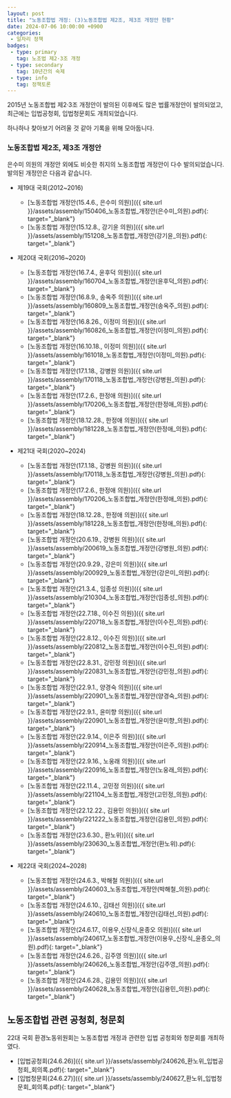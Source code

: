 ```yaml
---
layout: post
title: "노동조합법 개정: (3)노동조합법 제2조, 제3조 개정안 현황"
date: 2024-07-06 10:00:00 +0900
categories: 
 - 일자리 정책
badges:
 - type: primary
   tag: 노조법 제2·3조 개정
 - type: secondary
   tag: 10년간의 숙제
 - type: info
   tag: 정책토론
---
```


2015년 노동조합법 제2·3조 개정안이 발의된 이후에도 많은 법률개정안이 발의되었고, 최근에는 입법공청회, 입법청문회도 개최되었습니다.

하나하나 찾아보기 어려울 것 같아 기록을 위해 모아둡니다.

<!--more-->

### **노동조합법 제2조, 제3조 개정안**

은수미 의원의 개정안 외에도 비슷한 취지의 노동조합법 개정안이 다수 발의되었습니다.
발의된 개정안은 다음과 같습니다.

- 제19대 국회(2012~2016)
  - [노동조합법 개정안(15.4.6., 은수미 의원)]({{ site.url }}/assets/assembly/150406_노동조합법_개정안(은수미_의원).pdf){: target="_blank"}
  - [노동조합법 개정안(15.12.8., 강기윤 의원)]({{ site.url }}/assets/assembly/151208_노동조합법_개정안(강기윤_의원).pdf){: target="_blank"}

- 제20대 국회(2016~2020)
  - [노동조합법 개정안(16.7.4., 윤후덕 의원)]({{ site.url }}/assets/assembly/160704_노동조합법_개정안(윤후덕_의원).pdf){: target="_blank"}
  - [노동조합법 개정안(16.8.9., 송옥주 의원)]({{ site.url }}/assets/assembly/160809_노동조합법_개정안(송옥주_의원).pdf){: target="_blank"}
  - [노동조합법 개정안(16.8.26., 이정미 의원)]({{ site.url }}/assets/assembly/160826_노동조합법_개정안(이정미_의원).pdf){: target="_blank"}
  - [노동조합법 개정안(16.10.18., 이정미 의원)]({{ site.url }}/assets/assembly/161018_노동조합법_개정안(이정미_의원).pdf){: target="_blank"}
  - [노동조합법 개정안(17.1.18., 강병원 의원)]({{ site.url }}/assets/assembly/170118_노동조합법_개정안(강병원_의원).pdf){: target="_blank"}
  - [노동조합법 개정안(17.2.6., 한정애 의원)]({{ site.url }}/assets/assembly/170206_노동조합법_개정안(한정애_의원).pdf){: target="_blank"}
  - [노동조합법 개정안(18.12.28., 한정애 의원)]({{ site.url }}/assets/assembly/181228_노동조합법_개정안(한정애_의원).pdf){: target="_blank"}

- 제21대 국회(2020~2024)
  - [노동조합법 개정안(17.1.18., 강병원 의원)]({{ site.url }}/assets/assembly/170118_노동조합법_개정안(강병원_의원).pdf){: target="_blank"}
  - [노동조합법 개정안(17.2.6., 한정애 의원)]({{ site.url }}/assets/assembly/170206_노동조합법_개정안(한정애_의원).pdf){: target="_blank"}
  - [노동조합법 개정안(18.12.28., 한정애 의원)]({{ site.url }}/assets/assembly/181228_노동조합법_개정안(한정애_의원).pdf){: target="_blank"}
  - [노동조합법 개정안(20.6.19., 강병원 의원)]({{ site.url }}/assets/assembly/200619_노동조합법_개정안(강병원_의원).pdf){: target="_blank"}
  - [노동조합법 개정안(20.9.29., 강은미 의원)]({{ site.url }}/assets/assembly/200929_노동조합법_개정안(강은미_의원).pdf){: target="_blank"}
  - [노동조합법 개정안(21.3.4., 임종성 의원)]({{ site.url }}/assets/assembly/210304_노동조합법_개정안(임종성_의원).pdf){: target="_blank"}
  - [노동조합법 개정안(22.7.18., 이수진 의원)]({{ site.url }}/assets/assembly/220718_노동조합법_개정안(이수진_의원).pdf){: target="_blank"}
  - [노동조합법 개정안(22.8.12., 이수진 의원)]({{ site.url }}/assets/assembly/220812_노동조합법_개정안(이수진_의원).pdf){: target="_blank"}
  - [노동조합법 개정안(22.8.31., 강민정 의원)]({{ site.url }}/assets/assembly/220831_노동조합법_개정안(강민정_의원).pdf){: target="_blank"}
  - [노동조합법 개정안(22.9.1., 양경숙 의원)]({{ site.url }}/assets/assembly/220901_노동조합법_개정안(양경숙_의원).pdf){: target="_blank"}
  - [노동조합법 개정안(22.9.1., 윤미향 의원)]({{ site.url }}/assets/assembly/220901_노동조합법_개정안(윤미향_의원).pdf){: target="_blank"}
  - [노동조합법 개정안(22.9.14., 이은주 의원)]({{ site.url }}/assets/assembly/220914_노동조합법_개정안(이은주_의원).pdf){: target="_blank"}
  - [노동조합법 개정안(22.9.16., 노웅래 의원)]({{ site.url }}/assets/assembly/220916_노동조합법_개정안(노웅래_의원).pdf){: target="_blank"}
  - [노동조합법 개정안(22.11.4., 고민정 의원)]({{ site.url }}/assets/assembly/221104_노동조합법_개정안(고민정_의원).pdf){: target="_blank"}
  - [노동조합법 개정안(22.12.22., 김용민 의원)]({{ site.url }}/assets/assembly/221222_노동조합법_개정안(김용민_의원).pdf){: target="_blank"}
  - [노동조합법 개정안(23.6.30., 환노위)]({{ site.url }}/assets/assembly/230630_노동조합법_개정안(환노위).pdf){: target="_blank"}

- 제22대 국회(2024~2028)
  - [노동조합법 개정안(24.6.3., 박해철 의원)]({{ site.url }}/assets/assembly/240603_노동조합법_개정안(박해철_의원).pdf){: target="_blank"}
  - [노동조합법 개정안(24.6.10., 김태선 의원)]({{ site.url }}/assets/assembly/240610_노동조합법_개정안(김태선_의원).pdf){: target="_blank"}
  - [노동조합법 개정안(24.6.17., 이용우,신장식,윤종오 의원)]({{ site.url }}/assets/assembly/240617_노동조합법_개정안(이용우_신장식_윤종오_의원).pdf){: target="_blank"}
  - [노동조합법 개정안(24.6.26., 김주영 의원)]({{ site.url }}/assets/assembly/240626_노동조합법_개정안(김주영_의원).pdf){: target="_blank"}
  - [노동조합법 개정안(24.6.28., 김용민 의원)]({{ site.url }}/assets/assembly/240628_노동조합법_개정안(김용민_의원).pdf){: target="_blank"}

## **노동조합법 관련 공청회, 청문회**

22대 국회 환경노동위원회는 노동조합법 개정과 관련한 입법 공청회와 청문회를 개최하였다.

- [입법공청회(24.6.26)]({{ site.url }}/assets/assembly/240626_환노위_입법공청회_회의록.pdf){: target="_blank"}
- [입법청문회(24.6.27)]({{ site.url }}/assets/assembly/240627_환노위_입법청문회_회의록.pdf){: target="_blank"}
